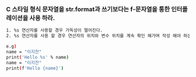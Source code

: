 ### C 스타일 형식 문자열을 str.format과 쓰기보다는 f-문자열을 통한 인터폴레이션을 사용 하라.
```bash
1. %s 연산자를 사용할 경우 가독성이 떨어진다.
2. %s 연산자를 사용 할 경우 연산자의 위치와 변수 위치를 계속 확인 해가며 작성 해야 하는 불편함이 있다.

e.g)
name = "이지찬"
print('Hello %s' % name)
name = "이지찬"
print(f'Hello {name}')
```